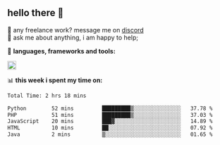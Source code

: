 ## hello there 👋

💼 any freelance work? message me on [discord](https://discord.com/users/577571414186393661/)\
💬 ask me about anything, i am happy to help;

🌸 **languages, frameworks and tools:**  

<img height="20" src="https://skillicons.dev/icons?i=js,ts,nodejs,html,css,react,next,express,nuxt,php,java,kotlin,python,npm,git,docker,gradle,maven,nginx,tailwind,jquery,mysql,redis,mongodb&perline=50">

📊 **this week i spent my time on:**
<!--START_SECTION:waka-->

```txt
Total Time: 2 hrs 18 mins

Python        52 mins         █████████▒░░░░░░░░░░░░░░░   37.78 %
PHP           51 mins         █████████▒░░░░░░░░░░░░░░░   37.03 %
JavaScript    20 mins         ███▓░░░░░░░░░░░░░░░░░░░░░   14.89 %
HTML          10 mins         ██░░░░░░░░░░░░░░░░░░░░░░░   07.92 %
Java          2 mins          ▒░░░░░░░░░░░░░░░░░░░░░░░░   01.65 %
```

<!--END_SECTION:waka-->

